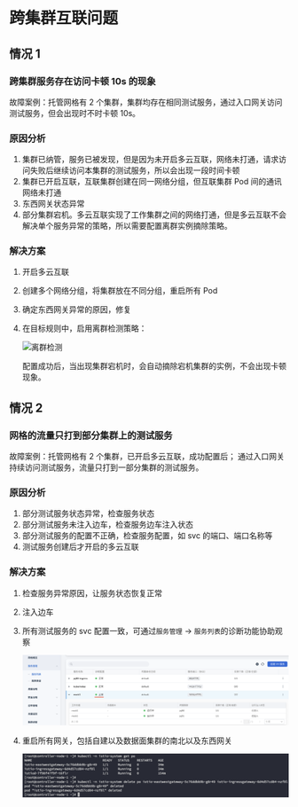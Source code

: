 # 跨集群互联问题

## 情况 1

### 跨集群服务存在访问卡顿 10s 的现象

故障案例：托管网格有 2 个集群，集群均存在相同测试服务，通过入口网关访问测试服务，但会出现时不时卡顿 10s。

### 原因分析

1. 集群已纳管，服务已被发现，但是因为未开启多云互联，网络未打通，请求访问失败后继续访问本集群的测试服务，所以会出现一段时间卡顿
2. 集群已开启互联，互联集群创建在同一网络分组，但互联集群 Pod 间的通讯网络未打通
3. 东西网关状态异常
4. 部分集群宕机。多云互联实现了工作集群之间的网络打通，但是多云互联不会解决单个服务异常的策略，所以需要配置离群实例摘除策略。

### 解决方案

1. 开启多云互联
2. 创建多个网络分组，将集群放在不同分组，重启所有 Pod
3. 确定东西网关异常的原因，修复
4. 在目标规则中，启用离群检测策略：

    ![离群检测](https://docs.daocloud.io/daocloud-docs-images/docs/mspider/troubleshoot/images/cluster-interconnect01.png)

    配置成功后，当出现集群宕机时，会自动摘除宕机集群的实例，不会出现卡顿现象。

## 情况 2

### 网格的流量只打到部分集群上的测试服务

故障案例：托管网格有 2 个集群，已开启多云互联，成功配置后；
通过入口网关持续访问测试服务，流量只打到一部分集群的测试服务。

### 原因分析

1. 部分测试服务状态异常，检查服务状态
2. 部分测试服务未注入边车，检查服务边车注入状态
3. 部分测试服务的配置不正确，检查服务配置，如 svc 的端口、端口名称等
4. 测试服务创建后才开启的多云互联

### 解决方案

1. 检查服务异常原因，让服务状态恢复正常
2. 注入边车
3. 所有测试服务的 svc 配置一致，可通过`服务管理` -> `服务列表`的诊断功能协助观察
   
    ![服务诊断](./images/service-list-check-01.png)

4. 重启所有网关，包括自建以及数据面集群的南北以及东西网关

    ![服务诊断](./images/restart-gateway-01.png)
